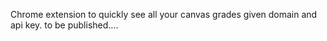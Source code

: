 Chrome extension to quickly see all your canvas grades given domain and api key. to be published....
